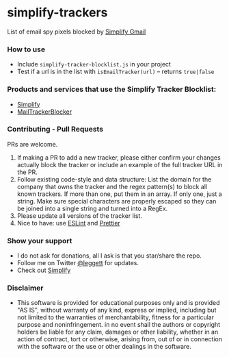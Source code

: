 # simplify-trackers

List of email spy pixels blocked by [Simplify Gmail](https://simpl.fyi)

### How to use

- Include `simplify-tracker-blocklist.js` in your project
- Test if a url is in the list with `isEmailTracker(url)` – returns `true|false`

### Products and services that use the Simplify Tracker Blocklist:

- [Simplify](https://simpl.fyi)
- [MailTrackerBlocker](https://apparition47.github.io/MailTrackerBlocker/)

### Contributing - Pull Requests

PRs are welcome.

1. If making a PR to add a new tracker, please either confirm your changes actually block the tracker or include an example of the full tracker URL in the PR.
2. Follow existing code-style and data structure: List the domain for the company that owns the tracker and the regex pattern(s) to block all known trackers. If more than one, put them in an array. If only one, just a string. Make sure special characters are properly escaped so they can be joined into a single string and turned into a RegEx.
3. Please update all versions of the tracker list.
4. Nice to have: use [ESLint](https://marketplace.visualstudio.com/items?itemName=dbaeumer.vscode-eslint) and [Prettier](https://marketplace.visualstudio.com/items?itemName=esbenp.prettier-vscode)

### Show your support

- I do not ask for donations, all I ask is that you star/share the repo.
- Follow me on Twitter [@leggett](https://twitter.com/leggett) for updates.
- Check out [Simplify](https://simpl.fyi)

### Disclaimer

- This software is provided for educational purposes only and
  is provided "AS IS", without warranty of any kind, express or
  implied, including but not limited to the warranties of merchantability,
  fitness for a particular purpose and noninfringement. in no event shall the
  authors or copyright holders be liable for any claim, damages or other
  liability, whether in an action of contract, tort or otherwise, arising from,
  out of or in connection with the software or the use or other dealings in the
  software.
